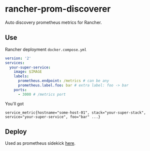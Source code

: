 rancher-prom-discoverer
=======

Auto discovery prometheus metrics for Rancher.

## Use
Rancher deployment `docker.compose.yml`
```yaml
version: '2'
services:
  your-super-service:
    image: $IMAGE
    labels:
      prometheus.endpoint: /metrics # can be any
      prometheus.label.foo: bar # extra label: foo -> bar
    ports:
      - 3000 # /metrics port
```
You'll got
```
service_metric{hostname="some-host-01", stack="your-super-stack", service="your-super-service", foo="bar" ...}
```

## Deploy
Used as prometheus sidekick [here](https://git.exness.io/xdata/prometheus).
 